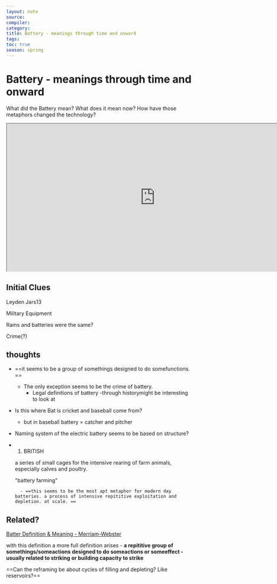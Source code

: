 ```yaml
---
layout: note
source:
compiler:
category:
title: Battery - meanings through time and onward
tags:
toc: true
season: spring
---
```


# Battery - meanings through time and onward

What did the Battery mean? What does it mean now? How have those metaphors changed the technology?

<iframe src="https://www.finedictionary.com/battery.html" width="800" height="400" class="resize-vertical"></iframe>

## Initial  Clues

Leyden Jars13

Military Equipment

Rams and batteries were the same?

Crime(?)

## thoughts

- ==it seems to be a group of somethings designed to do somefunctions. ==
	- The only exception seems to be the crime of battery.
		- Legal definitions of battery -through historymight be interesting to look at
- Is this where Bat is cricket and baseball come from?
	- but in baseball battery = catcher and pitcher
- Naming system of the electric battery seems to be based on structure?
- 1.  BRITISH

    a series of small cages for the intensive rearing of farm animals, especially calves and poultry.

    "battery farming"

		- ==this seems to be the most apt metaphor for modern day batteries. a process of intensive repititive exploitation and depletion. at scale. ==

## Related?

[Batter Definition & Meaning - Merriam-Webster](https://www.merriam-webster.com/dictionary/batter#:~:text=intransitive%20verb,electric-light%20bulbs%E2%80%94%20D.%20B.%20Chidsey)

with this definition a more full definition arises - **a repititive group of somethings/someactions designed to do someactions or someeffect - usually related to striking or building capacity to strike**

==Can the reframing be about cycles of filling and depleting? Like reservoirs?==
